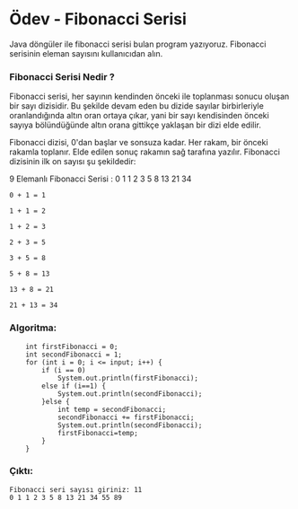 # Ödev - Fibonacci Serisi
Java döngüler ile fibonacci serisi bulan program yazıyoruz. Fibonacci serisinin eleman sayısını kullanıcıdan alın.

### Fibonacci Serisi Nedir ?
Fibonacci serisi, her sayının kendinden önceki ile toplanması sonucu oluşan bir sayı dizisidir. Bu şekilde devam eden bu dizide sayılar birbirleriyle oranlandığında altın oran ortaya çıkar, yani bir sayı kendisinden önceki sayıya bölündüğünde altın orana gittikçe yaklaşan bir dizi elde edilir.

Fibonacci dizisi, 0'dan başlar ve sonsuza kadar. Her rakam, bir önceki rakamla toplanır. Elde edilen sonuç rakamın sağ tarafına yazılır. Fibonacci dizisinin ilk on sayısı şu şekildedir:

9 Elemanlı Fibonacci Serisi : 0 1 1 2 3 5 8 13 21 34

    0 + 1 = 1
    
    1 + 1 = 2
    
    1 + 2 = 3
    
    2 + 3 = 5
    
    3 + 5 = 8
    
    5 + 8 = 13
    
    13 + 8 = 21
    
    21 + 13 = 34

### Algoritma:

        int firstFibonacci = 0;
        int secondFibonacci = 1;
        for (int i = 0; i <= input; i++) {
            if (i == 0)
                System.out.println(firstFibonacci);
            else if (i==1) {
                System.out.println(secondFibonacci);
            }else {
                int temp = secondFibonacci;
                secondFibonacci += firstFibonacci;
                System.out.println(secondFibonacci);
                firstFibonacci=temp;
            }
        }

### Çıktı:

    Fibonacci seri sayısı giriniz: 11
    0 1 1 2 3 5 8 13 21 34 55 89 